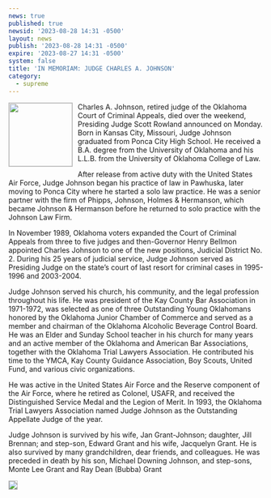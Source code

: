 ```yaml
---
news: true
published: true
newsid: '2023-08-28 14:31 -0500'
layout: news
publish: '2023-08-28 14:31 -0500'
expire: '2023-08-27 14:31 -0500'
system: false
title: 'IN MEMORIAM: JUDGE CHARLES A. JOHNSON'
category:
  - supreme
---
```

<a href="https://www.oscn.net/images/judge-charles-johnson.jpg"><img style="border: solid 1px silver; width: 125px; float: left; margin: 0 10px 10px 0;" src="https://www.oscn.net/images/judge-charles-johnson.jpg" /></a>
Charles A. Johnson, retired judge of the Oklahoma Court of Criminal Appeals, died over the weekend, Presiding Judge Scott Rowland announced on Monday.  Born in Kansas City, Missouri, Judge Johnson graduated from Ponca City High School.  He received a B.A. degree from the University of Oklahoma and his L.L.B. from the University of Oklahoma College of Law.

After release from active duty with the United States Air Force, Judge Johnson began his practice of law in Pawhuska, later moving to Ponca City where he started a solo law practice.  He was a senior partner with the firm of Phipps, Johnson, Holmes & Hermanson, which became Johnson & Hermanson before he returned to solo practice with the Johnson Law Firm.

In November 1989, Oklahoma voters expanded the Court of Criminal Appeals from three to five judges and then-Governor Henry Bellmon appointed Charles Johnson to one of the new positions, Judicial District No. 2.  During his 25 years of judicial service, Judge Johnson served as Presiding Judge on the state’s court of last resort for criminal cases in 1995-1996 and 2003-2004.

Judge Johnson served his church, his community, and the legal profession throughout his life.  He was president of the Kay County Bar Association in 1971-1972, was selected as one of three Outstanding Young Oklahomans honored by the Oklahoma Junior Chamber of Commerce and served as a member and chairman of the Oklahoma Alcoholic Beverage Control Board. He was an Elder and Sunday School teacher in his church for many years and an active member of the Oklahoma and American Bar Associations, together with the Oklahoma Trial Lawyers Association. He contributed his time to the YMCA, Kay County Guidance Association, Boy Scouts, United Fund, and various civic organizations.

He was active in the United States Air Force and the Reserve component of the Air Force, where he retired as Colonel, USAFR, and received the Distinguished Service Medal and the Legion of Merit.  In 1993, the Oklahoma Trial Lawyers Association named Judge Johnson as the Outstanding Appellate Judge of the year.

Judge Johnson is survived by his wife, Jan Grant-Johnson; daughter, Jill Brennan; and step-son, Edward Grant and his wife, Jacquelyn Grant. He is also survived by many grandchildren, dear friends, and colleagues. He was preceded in death by his son, Michael Downing Johnson, and step-sons, Monte Lee Grant and Ray Dean (Bubba) Grant

<a href="https://www.oscn.net/images/judge-charles-johnson.jpg"><img style="border: solid 1px silver; margin: auto;" src="https://www.oscn.net/images/judge-charles-johnson-standing.jpg" /></a>

